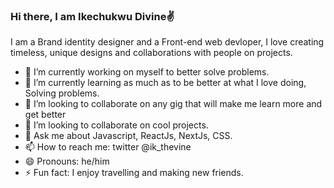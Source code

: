 ### Hi there, I am Ikechukwu Divine✌



I am a Brand identity designer and a Front-end web devloper, I love creating timeless, unique designs and collaborations with people on projects.

- 🔭 I’m currently working on myself to better solve problems.
- 🌱 I’m currently learning as much as to be better at what I love doing, Solving problems.
- 👯 I’m looking to collaborate on any gig that will make me learn more and get better 
- 🤔 I’m looking to collaborate on cool projects.
- 💬 Ask me about Javascript, ReactJs, NextJs, CSS.
- 📫 How to reach me: twitter @ik_thevine
- 😄 Pronouns: he/him
- ⚡ Fun fact: I enjoy travelling and making new friends.
